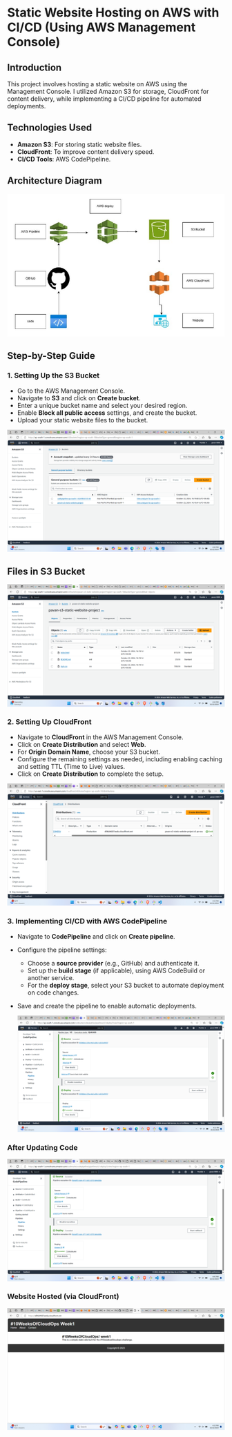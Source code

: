 # Static Website Hosting on AWS with CI/CD (Using AWS Management Console)

## Introduction
This project involves hosting a static website on AWS using the Management Console. I utilized Amazon S3 for storage, CloudFront for content delivery, while implementing a CI/CD pipeline for automated deployments.

## Technologies Used
- **Amazon S3**: For storing static website files.
- **CloudFront**: To improve content delivery speed.
- **CI/CD Tools**: AWS CodePipeline.

## Architecture Diagram

<p align="center">
  <img src="https://github.com/pavan-3000/10-Weeks-of-Cloudops/blob/main/Static%20Website%20Hosting%20on%20AWS%20S3%20with%20CICD/Images/Architecture%20Diagram.jpg"/>
<p align="center">
  

## Step-by-Step Guide
### 1. Setting Up the S3 Bucket
- Go to the AWS Management Console.
- Navigate to **S3** and click on **Create bucket**.
- Enter a unique bucket name and select your desired region.
- Enable **Block all public access** settings, and create the bucket.
- Upload your static website files to the bucket.
  
<img src="https://github.com/pavan-3000/10-Weeks-of-Cloudops/blob/main/Static%20Website%20Hosting%20on%20AWS%20S3%20with%20CICD/Images/S3%20Buckets.png"/>


## Files in S3 Bucket
 <img src="https://github.com/pavan-3000/10-Weeks-of-Cloudops/blob/main/Static%20Website%20Hosting%20on%20AWS%20S3%20with%20CICD/Images/S3%20Files.png"/>


### 2. Setting Up CloudFront
- Navigate to **CloudFront** in the AWS Management Console.
- Click on **Create Distribution** and select **Web**.
- For **Origin Domain Name**, choose your S3 bucket.
- Configure the remaining settings as needed, including enabling caching and setting TTL (Time to Live) values.
- Click on **Create Distribution** to complete the setup.

<img src="https://github.com/pavan-3000/10-Weeks-of-Cloudops/blob/main/Static%20Website%20Hosting%20on%20AWS%20S3%20with%20CICD/Images/CloudeFront.png"/>

### 3. Implementing CI/CD with AWS CodePipeline
- Navigate to **CodePipeline** and click on **Create pipeline**.
- Configure the pipeline settings:
  - Choose a **source provider** (e.g., GitHub) and authenticate it.
  - Set up the **build stage** (if applicable), using AWS CodeBuild or another service.
  - For the **deploy stage**, select your S3 bucket to automate deployment on code changes.
- Save and create the pipeline to enable automatic deployments.

  <img src="https://github.com/pavan-3000/10-Weeks-of-Cloudops/blob/main/Static%20Website%20Hosting%20on%20AWS%20S3%20with%20CICD/Images/Aws%20CodePipeline.png"/>

### After Updating Code
  <img src="https://github.com/pavan-3000/10-Weeks-of-Cloudops/blob/main/Static%20Website%20Hosting%20on%20AWS%20S3%20with%20CICD/Images/Pipeline%20after%20code%20update.png"/>

### Website Hosted (via CloudFront)
  <img src="https://github.com/pavan-3000/10-Weeks-of-Cloudops/blob/main/Static%20Website%20Hosting%20on%20AWS%20S3%20with%20CICD/Images/CloudFront.png"/>




